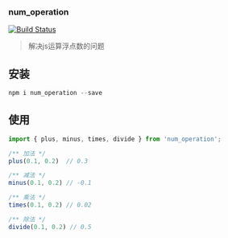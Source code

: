 ### num_operation

[![Build Status](https://app.travis-ci.com/hzxshark/num_operation.svg?branch=master)](https://app.travis-ci.com/hzxshark/num_operation)

> 解决js运算浮点数的问题

## 安装

```js
npm i num_operation --save
```

## 使用

```js
import { plus, minus, times, divide } from 'num_operation';

/** 加法 */
plus(0.1, 0.2)  // 0.3

/** 减法 */
minus(0.1, 0.2) // -0.1

/** 乘法 */
times(0.1, 0.2) // 0.02

/** 除法 */
divide(0.1, 0.2) // 0.5


```


